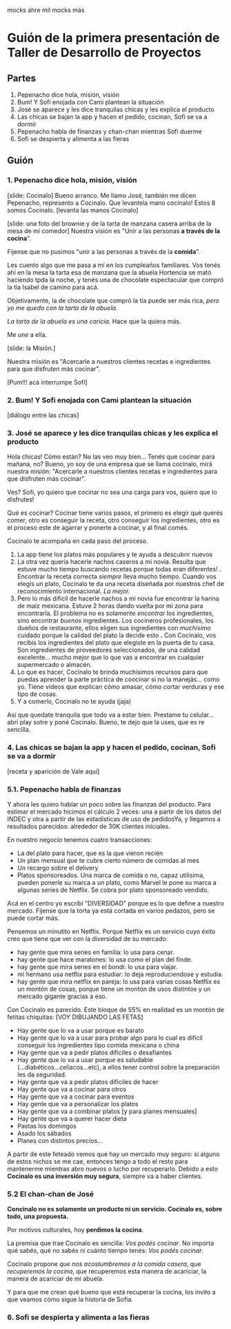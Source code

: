 mocks ahre
mil mocks más

# Guión de la primera presentación de Taller de Desarrollo de Proyectos

## Partes
 1. Pepenacho dice hola, misión, visión
 2. Bum! Y Sofi enojada con Cami plantean la situación
 3. José se aparece y les dice tranquilas chicas y les explica el producto
 4. Las chicas se bajan la app y hacen el pedido, cocinan, Sofi se va a dormir
 5. Pepenacho habla de finanzas y chan-chan mientras Sofi duerme
 6. Sofi se despierta y alimenta a las fieras

## Guión

### 1. Pepenacho dice hola, misión, visión

[slide: Cocinalo]
Bueno arranco. Me llamo José, también me dicen Pepenacho, represento a Cocinalo. Que levantela mano cocinalo! Estos 8 somos Cocinalo. [levanta las manos Cocinalo]

[slide: una foto del brownie y de la tarta de manzana casera arriba de la mesa de mi comedor]
Nuestra visión es "Unir a las personas **a través de la cocina**".

Fijense que no pusimos "unir a las personas a través de la **comida**". 

Les cuento algo que me pasa a mí en los cumpleaños familiares. Vos tenés ahí en la mesa la tarta esa de manzana que la abuela Hortencia se mató haciendo tpda la noche, y tenés una de chocolate espectacular que compró la tía Isabel de camino para acá. 

Objetivamente, la de chocolate que compró la tía puede ser más rica, _pero yo me quedo con la tarta de la abuela_. 

_La tarta de la abuela es una caricia._ Hace que la quiera más. 

Me _une_ a ella.

[slide: la Misión.]

Nuestra misión es "Acercarle a nuestros clientes recetas e ingredientes para que disfruten más cocinar".

[Pum!!! acá interrumpe Sofi]

### 2. Bum! Y Sofi enojada con Cami plantean la situación

[diálogo entre las chicas]

### 3. José se aparece y les dice tranquilas chicas y les explica el producto
Hola chicas! Cómo están? No las veo muy bien... Tenés que cocinar para mañana, no? Bueno, yo soy de una empresa que se llama cocinalo, mirá nuestra misión: "Acercarle a nuestros clientes recetas e ingredientes para que disfruten más cocinar". 

Ves? Sofi, yo quiero que cocinar no sea una carga para vos, quiero que lo disfrutes!

Qué es cocinar? Cocinar tiene varios pasos, el primero es elegir qué querés comer, otro es conseguir la receta, otro conseguir los ingredientes, otro es el proceso este de agarrar y ponerte a cocinar, y al final comés.

Cocinalo te acompaña en cada paso del proceso. 
 1. La app tiene los platos más populares y te ayuda a descubrir nuevos
 2. La otra vez quería hacerle nachos caseros a mi novia. Resulta que estuve mucho tiempo buscando recetas porque todas eran diferentes! **.** Encontrar la receta correcta _siempre_ lleva mucho tiempo. Cuando vos elegís un plato, Cocinalo te da una receta diseñada por nuestros chef de reconocimiento internacional. _La mejor._
 3. Pero lo más dificil de hacerle nachos a mi novia fue encontrar la harina de maíz mexicana. Estuve 2 horas dando vuelta por mi zona para encontrarla. El problema no es solamente _encontrar_ los ingredientes, sino encontrar _buenos_ ingredientes. Los cocineros profesionales, los dueños de restaurante, ellos eligen sus ingredientes con _muchísimo_ cuidado porque la calidad del plato la decide esto **.** Con Cocinalo, vos recibís los ingredientes del plato que elegiste en la puerta de tu casa. Son ingredientes de proveedores seleccionados, de una calidad excelente... mucho mejor que lo que vas a encontrar en cualquier supermercado o almacén.
 4. Lo que es hacer, Cocinalo te brinda muchísimos recursos para que puedas aprender la parte práctica de coocinar si no la manejás... como yo. Tiene videos que explican cómo amasar, cómo cortar verduras y ese tipo de cosas.
 5. Y a comerlo, Cocinalo no te ayuda (jaja)


Así que quedate tranquila que todo va a estar bien. Prestame tu celular... abrí play sotre y poné Cocinalo. Bueno, te dejo que la uses, que es re sencilla.


### 4. Las chicas se bajan la app y hacen el pedido, cocinan, Sofi se va a dormir

[receta  y aparición de Vale aquí]


### 5.1. Pepenacho habla de finanzas

Y ahora les quiero hablar un poco sobre las finanzas del producto. Para estimar el mercado hicimos el cálculo 2 veces: una a partir de los datos del INDEC y otra a partir de las estadísticas de uso de pedidosYa, y llegamos a resultados parecidos: alrededor de 30K clientes iniciales.

En nuestro negocio tenemos cuatro transacciones: 
- La del plato para hacer, que es la que vieron recién
- Un plan mensual que te cubre cierto número de comidas al mes
- Un recargo sobre el delivery
- Platos sponsoreados. Una marca de comida o no, capaz utilisima, pueden ponerle su marca a un plato, como Marvel le pone su marca a algunas series de Netflix. Se cobra por plato sponsoreado vendido.

Acá en el centro yo escribí "DIVERSIDAD" porque es lo que define a nuestro mercado. Fijense que la torta ya está cortada en varios pedazos, pero se puede cortar más.

Pensemos un minutito en Netflix. Porque Netflix es un servicio cuyo éxito creo que tiene que ver con la diversidad de su mercado:
- hay gente que mira series en familia: lo usa para cenar.
- hay gente que hace maratones: lo usa como el plan del finde.
- hay gente que mira series en el bondi: lo usa para viajar.
- mi hermano usa netflix para estudiar: lo deja reproduciendose y estudia.
- hay gente que mira netflix en pareja: lo usa para varias cosas
Netflix es un montón de cosas, porque tiene un montón de usos distintos y un mercado gigante gracias a eso.

Con Cocinalo es parecido. Este bloque de 55% en realidad es un montón de fetitas chiquitas:
[VOY DIBUJANDO LAS FETAS] 
- Hay gente que lo va a usar porque es barato
- Hay gente que lo va a usar para probar algo para lo cual es dificil conseguir los ingredientes tipo comida mexicana o china
- Hay gente que va a pedir platos dificiles o desafiantes
- Hay gente que lo va a usar porque es saludable (...diabéticos...celíacos...etc), a ellos tener control sobre la preparación les da seguridad.
- Hay gente que va a pedir platos dificiles de hacer
- Hay gente que va a cocinar para otros
- Hay gente que va a cocinar para eventos
- Hay gente que va a personalizar los platos
- Hay gente que va a combinar platos
[y para planes mensuales]
- Hay gente que va a querer hacer dieta
- Pastas los domingos
- Asado los sábados
- Planes con distintos precios...

A partir de este feteado vemos que hay un mercado muy seguro: si alguno de estos nichos se me cae, entonces tengo a todo el resto para mantenerme mientras abro nuevos o lucho por recuperarlo. Debido a esto **Cocinalo es una inversión muy segura**, siempre va a haber clientes.

### 5.2 El chan-chan de José

**Concinalo no es solamente un producto ni un servício. Cocinalo es, sobre todo, una propuesta.** 

Por motivos culturales, hoy **perdimos la cocina**.

La premisa que trae Cocinalo es sencilla: _Vos podés cocinar_. No importa qué sabés, qué no sabés ni cuánto tiempo tenés: _Vos podés cocinar_.

Cocinalo propone _que nos acostumbremos a la comida casera_, que _recuperemos la cocina_, que recuperemos esta manera de acariciar, la manera de acariciar de mi abuela. 

Y para que me crean qué bueno que está recuperar la cocina, los invito a que veamos cómo sigue la historia de Sofía.

### 6. Sofi se despierta y alimenta a las fieras
